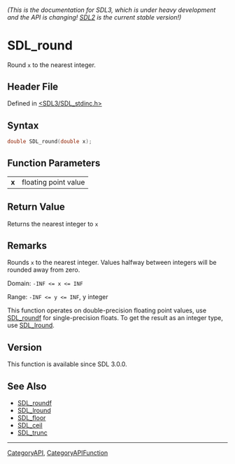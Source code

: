 ###### (This is the documentation for SDL3, which is under heavy development and the API is changing! [SDL2](https://wiki.libsdl.org/SDL2/) is the current stable version!)
# SDL_round

Round `x` to the nearest integer.

## Header File

Defined in [<SDL3/SDL_stdinc.h>](https://github.com/libsdl-org/SDL/blob/main/include/SDL3/SDL_stdinc.h)

## Syntax

```c
double SDL_round(double x);

```

## Function Parameters

|           |                      |
| --------- | -------------------- |
| **x**     | floating point value |

## Return Value

Returns the nearest integer to `x`

## Remarks

Rounds `x` to the nearest integer. Values halfway between integers will be
rounded away from zero.

Domain: `-INF <= x <= INF`

Range: `-INF <= y <= INF`, y integer

This function operates on double-precision floating point values, use
[SDL_roundf](SDL_roundf) for single-precision floats. To get the result as
an integer type, use [SDL_lround](SDL_lround).

## Version

This function is available since SDL 3.0.0.

## See Also

* [SDL_roundf](SDL_roundf)
* [SDL_lround](SDL_lround)
* [SDL_floor](SDL_floor)
* [SDL_ceil](SDL_ceil)
* [SDL_trunc](SDL_trunc)

----
[CategoryAPI](CategoryAPI), [CategoryAPIFunction](CategoryAPIFunction)

